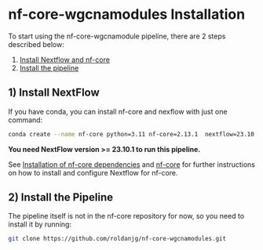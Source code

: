 # nf-core-wgcnamodules Installation

To start using the nf-core-wgcnamodule pipeline, there are 2 steps described below:

1. [Install Nextflow and nf-core](#install-nextflow)
2. [Install the pipeline](#install-the-pipeline)


## 1) Install NextFlow
If you have conda, you can install nf-core and nexflow with just one command:

```bash
conda create --name nf-core python=3.11 nf-core=2.13.1  nextflow=23.10.1
```

**You need NextFlow version >= 23.10.1 to run this pipeline.**

See [Installation of nf-core dependencies](https://nf-co.re/docs/usage/getting_started/installation) and [nf-core](https://nf-co.re/) for further instructions on how to install and configure Nextflow for nf-core. 

## 2) Install the Pipeline
The pipeline itself is not in the nf-core repository for now, so you need to install it by running:

```bash
git clone https://github.com/roldanjg/nf-core-wgcnamodules.git
```
